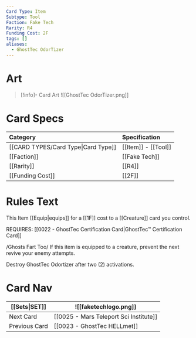 ```yaml
---
Card Type: Item
Subtype: Tool
Faction: Fake Tech
Rarity: R4
Funding Cost: 2F
tags: []
aliases:
  - GhostTec OdorTizer
---
```

# Art

> [!info]- Card Art
> ![[GhostTec OdorTizer.png]]
# Card Specs

| Category | Specification| 
| :--- | :--- |
| [[CARD TYPES/Card Type\|Card Type]] | [[Item]] - [[Tool]] |  
| [[Faction]] | [[Fake Tech]] |  
| [[Rarity]] | [[R4]] |  
| [[Funding Cost]] | [[2F]] |  
  
# Rules Text  
  
This Item [[Equip|equips]] for a [[1F]] cost to a [[Creature]] card you control.  
  
REQUIRES: [[0022 - GhostTec Certification Card|GhostTec™ Certification Card]]  
  
/Ghosts Fart Too/ If this item is equipped to a creature, prevent the next revive your enemy attempts.  
  
Destroy GhostTec Odortizer after two (2) activations.  

# Card Nav

| [[Sets\|SET]]           | ![[faketechlogo.png]]          |
| ------------- | ------------------------------ |
| Next Card     | [[0025 - Mars Teleport Sci Institute]] |
| Previous Card | [[0023 - GhostTec HELLmet]]         |



